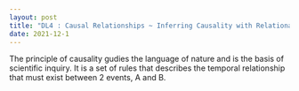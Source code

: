 ```yaml
---
layout: post
title: "DL4 : Causal Relationships ~ Inferring Causality with Relational Recurrent Neural Networks"
date: 2021-12-1
---
```

The principle of causality gudies the language of nature and is the basis of scientific inquiry. It is a set of rules that describes the temporal relationship that must exist between 2 events, A and B.
